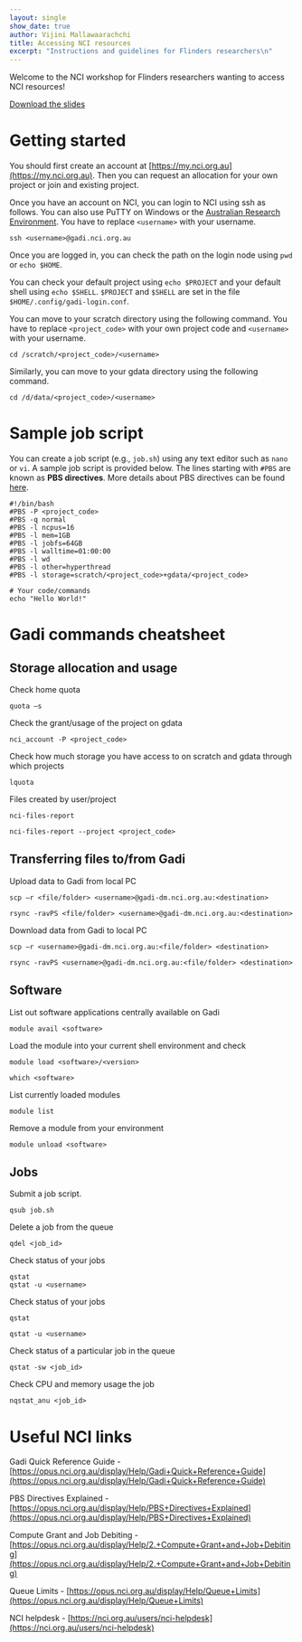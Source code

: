```yaml
---
layout: single
show_date: true
author: Vijini Mallawaarachchi
title: Accessing NCI resources  
excerpt: "Instructions and guidelines for Flinders researchers\n" 
---
```


Welcome to the NCI workshop for Flinders researchers wanting to access NCI resources!

[Download the slides](https://cloudstor.aarnet.edu.au/plus/s/foHYWK13zvZAvEW)

# Getting started

You should first create an account at [https://my.nci.org.au](https://my.nci.org.au). Then you can request an allocation for your own project or join and existing project.

Once you have an account on NCI, you can login to NCI using ssh as follows. You can also use PuTTY on Windows or the [Australian Research Environment](https://are.nci.org.au/). You have to replace `<username>` with your username.

```shell
ssh <username>@gadi.nci.org.au
```

Once you are logged in, you can check the path on the login node using `pwd` or `echo $HOME`. 

You can check your default project using `echo $PROJECT` and your default shell using `echo $SHELL`. `$PROJECT` and `$SHELL` are set in the file `$HOME/.config/gadi-login.conf`.

You can move to your scratch directory using the following command. You have to replace `<project_code>` with your own project code and `<username>` with your username.

```shell
cd /scratch/<project_code>/<username>
```

Similarly, you can move to your gdata directory using the following command.

```shell
cd /d/data/<project_code>/<username>
```

# Sample job script

You can create a job script (e.g., `job.sh`) using any text editor such as `nano` or `vi`. A sample job script is provided below. The lines starting with `#PBS` are known as **PBS directives**. More details about PBS directives can be found [here](https://opus.nci.org.au/display/Help/PBS+Directives+Explained).

```shell
#!/bin/bash
#PBS -P <project_code>
#PBS -q normal
#PBS -l ncpus=16
#PBS -l mem=1GB
#PBS -l jobfs=64GB
#PBS -l walltime=01:00:00
#PBS -l wd
#PBS -l other=hyperthread
#PBS -l storage=scratch/<project_code>+gdata/<project_code>

# Your code/commands
echo "Hello World!"
```

# Gadi commands cheatsheet

## Storage allocation and usage

Check home quota

```shell
quota –s
```

Check the grant/usage of the project on gdata

```shell
nci_account -P <project_code>
```

Check how much storage you have access to on scratch and gdata through which projects

```shell
lquota
```

Files created by user/project

```shell
nci-files-report
```

```shell
nci-files-report --project <project_code>
```

## Transferring files to/from Gadi

Upload data to Gadi from local PC

```shell
scp –r <file/folder> <username>@gadi-dm.nci.org.au:<destination>
```

```shell
rsync -ravPS <file/folder> <username>@gadi-dm.nci.org.au:<destination>
```

Download data from Gadi to local PC

```shell
scp –r <username>@gadi-dm.nci.org.au:<file/folder> <destination>
```

```shell
rsync -ravPS <username>@gadi-dm.nci.org.au:<file/folder> <destination>
```

## Software

List out software applications centrally available on Gadi

```shell
module avail <software>
```

Load the module into your current shell environment and check

```shell
module load <software>/<version>
```

```shell
which <software>
```

List currently loaded modules

```shell
module list 
```

Remove a module from your environment

```shell
module unload <software>
```

## Jobs

Submit a job script. 

```shell
qsub job.sh
```

Delete a job from the queue

```shell
qdel <job_id>
```

Check status of your jobs

```shell
qstat 
qstat -u <username>
```

Check status of your jobs

```shell
qstat 
```

```shell
qstat -u <username>
```

Check status of a particular job in the queue 

```shell
qstat -sw <job_id>
```

Check CPU and memory usage the job

```shell
nqstat_anu <job_id>
```

# Useful NCI links

Gadi Quick Reference Guide - [https://opus.nci.org.au/display/Help/Gadi+Quick+Reference+Guide](https://opus.nci.org.au/display/Help/Gadi+Quick+Reference+Guide)

PBS Directives Explained - [https://opus.nci.org.au/display/Help/PBS+Directives+Explained](https://opus.nci.org.au/display/Help/PBS+Directives+Explained)

Compute Grant and Job Debiting - [https://opus.nci.org.au/display/Help/2.+Compute+Grant+and+Job+Debiting](https://opus.nci.org.au/display/Help/2.+Compute+Grant+and+Job+Debiting)

Queue Limits - [https://opus.nci.org.au/display/Help/Queue+Limits](https://opus.nci.org.au/display/Help/Queue+Limits)

NCI helpdesk - [https://nci.org.au/users/nci-helpdesk](https://nci.org.au/users/nci-helpdesk)